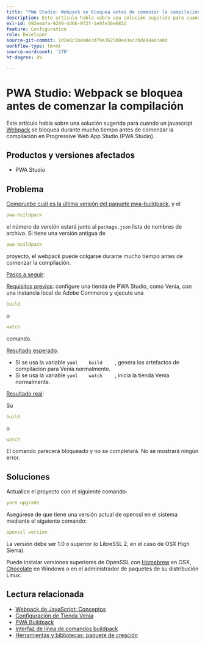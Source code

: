 ```yaml
---
title: "PWA Studio: Webpack se bloquea antes de comenzar la compilación"
description: Este artículo habla sobre una solución sugerida para cuando un javascript [Webpack](https://magento.github.io/pwa-studio/technologies/tools-libraries/#webpack) se cuelga durante mucho tiempo antes de comenzar la compilación en Progressive Web App Studio (PWA Studio).
exl-id: 692eeafa-9289-4d66-9f2f-1e0fe36e681d
feature: Configuration
role: Developer
source-git-commit: 1d2e0c1b4a8e3d79a362500ee3ec7bde84a6ce0d
workflow-type: tm+mt
source-wordcount: '270'
ht-degree: 0%

---
```


# PWA Studio: Webpack se bloquea antes de comenzar la compilación

Este artículo habla sobre una solución sugerida para cuando un javascript [Webpack](https://magento.github.io/pwa-studio/technologies/tools-libraries/#webpack) se bloquea durante mucho tiempo antes de comenzar la compilación en Progressive Web App Studio (PWA Studio).

## Productos y versiones afectados

* PWA Studio

## Problema

[Compruebe cuál es la última versión del paquete pwa-buildpack](https://github.com/magento/pwa-studio/tree/master/packages/pwa-buildpack), y el

```yaml
pwa-buildpack
```

el número de versión estará junto al `package.json` lista de nombres de archivo. Si tiene una versión antigua de

```yaml
pwa-buildpack
```

proyecto, el webpack puede colgarse durante mucho tiempo antes de comenzar la compilación.

<u>Pasos a seguir</u>:

<u>Requisitos previos</u>: configure una tienda de PWA Studio, como Venia, con una instancia local de Adobe Commerce y ejecute una

```yaml
build
```

o

```yaml
watch
```

comando.

<u>Resultado esperado</u>:

* Si se usa la variable    ```yaml    build    ```    , genera los artefactos de compilación para Venia normalmente.
* Si se usa la variable    ```yaml    watch    ```    , inicia la tienda Venia normalmente.

<u>Resultado real</u>:

Su

```yaml
build
```

o

```yaml
watch
```

El comando parecerá bloqueado y no se completará. No se mostrará ningún error.

## Soluciones

Actualice el proyecto con el siguiente comando:

```yaml
yarn upgrade
```

Asegúrese de que tiene una versión actual de openssl en el sistema mediante el siguiente comando:

```yaml
openssl version
```

La versión debe ser 1.0 o superior (o LibreSSL 2, en el caso de OSX High Sierra).

Puede instalar versiones superiores de OpenSSL con [Homebrew](https://brew.sh/) en OSX, [Chocolate](https://chocolatey.org/) en Windows o en el administrador de paquetes de su distribución Linux.

## Lectura relacionada

* [Webpack de JavaScript: Conceptos](https://webpack.js.org/concepts/)
* [Configuración de Tienda Venia](https://magento.github.io/pwa-studio/venia-pwa-concept/setup/)
* [PWA Buildpack](https://magento.github.io/pwa-studio/pwa-buildpack/)
* [Interfaz de línea de comandos buildpack](https://magento.github.io/pwa-studio/pwa-buildpack/reference/buildpack-cli/)
* [Herramientas y bibliotecas: paquete de creación](https://magento.github.io/pwa-studio/technologies/tools-libraries/#webpack)
